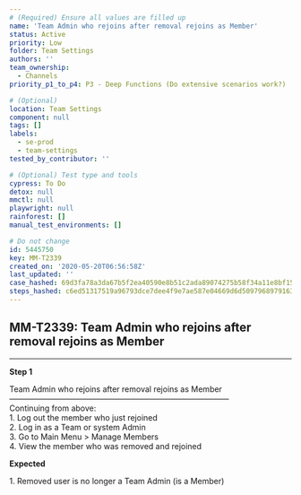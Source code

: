 ```yaml
---
# (Required) Ensure all values are filled up
name: 'Team Admin who rejoins after removal rejoins as Member'
status: Active
priority: Low
folder: Team Settings
authors: ''
team_ownership:
  - Channels
priority_p1_to_p4: P3 - Deep Functions (Do extensive scenarios work?)

# (Optional)
location: Team Settings
component: null
tags: []
labels:
  - se-prod
  - team-settings
tested_by_contributor: ''

# (Optional) Test type and tools
cypress: To Do
detox: null
mmctl: null
playwright: null
rainforest: []
manual_test_environments: []

# Do not change
id: 5445750
key: MM-T2339
created_on: '2020-05-20T06:56:58Z'
last_updated: ''
case_hashed: 69d3fa78a3da67b5f2ea40590e8b51c2ada89074275b58f34a11e8bf15f8db7171f96b464e3b06d3b999603c01ab9484
steps_hashed: c6ed51317519a96793dce7dee4f9e7ae587e04669d6d5097968979163e99fe19ef861b326192b3848505e9c523314d26
---
```


<!-- (Auto-generated) Based on frontmatter's "key" and "name" -->

## MM-T2339: Team Admin who rejoins after removal rejoins as Member

---

**Step 1**

Team Admin who rejoins after removal rejoins as Member\
————————————————————————————\
Continuing from above:\
1\. Log out the member who just rejoined\
2\. Log in as a Team or system Admin\
3\. Go to Main Menu > Manage Members\
4\. View the member who was removed and rejoined

**Expected**

1\. Removed user is no longer a Team Admin (is a Member)

